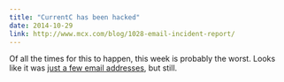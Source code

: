 ```yaml
---
title: "CurrentC has been hacked"
date: 2014-10-29
link: http://www.mcx.com/blog/1028-email-incident-report/
---
```

  Of all the times for this to happen, this week is probably the worst. Looks like it was [just a few email addresses](http://techcrunch.com/2014/10/29/retailer-backed-apple-pay-rival-currentc-has-been-hacked-testers-email-addresses-stolen/), but still.
